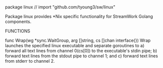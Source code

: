 package linux // import "github.com/tyoung3/sw/linux"

Package linux provides *Nix specific functionality for StreamWork Golang
components.

FUNCTIONS

func Wrap(wg *sync.WaitGroup, arg []string, cs []chan interface{})
    Wrap launches the specified linux executable and separate goroutines to a)
    forward all text lines from channel 0(cs[0]) to the executable's stdin pipe;
    b) forward text lines from the stdout pipe to channel 1; and c) forward text
    lines from stderr to channel 2.

